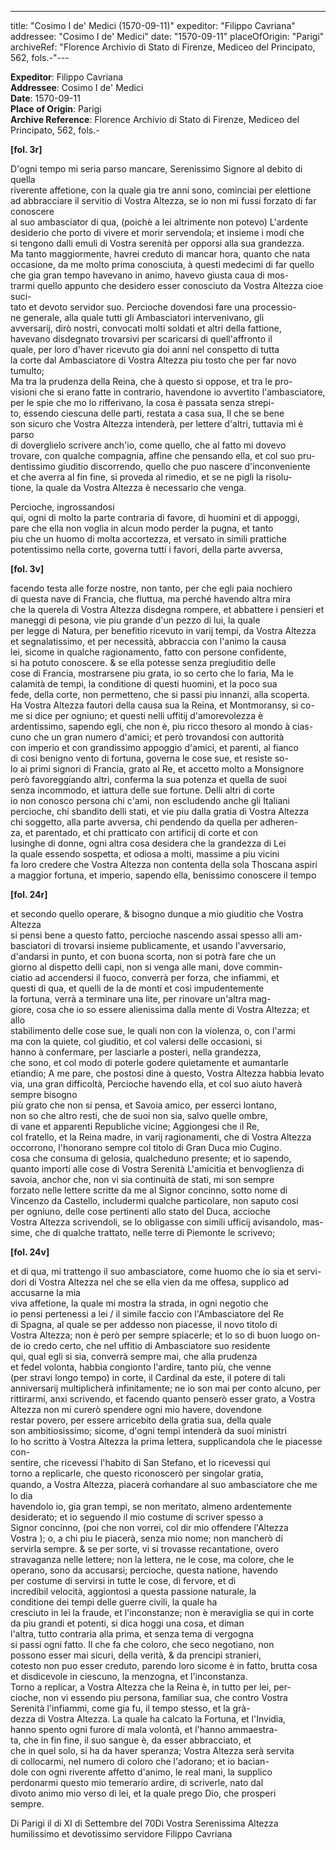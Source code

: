 ---
title: "Cosimo I de' Medici (1570-09-11)"
expeditor: "Filippo Cavriana"
addressee: "Cosimo I de' Medici"
date: "1570-09-11"
placeOfOrigin: "Parigi"
archiveRef: "Florence Archivio di Stato di Firenze, Mediceo del Principato, 562, fols.-"---

**Expeditor**: Filippo Cavriana  
**Addressee**: Cosimo I de' Medici  
**Date**: 1570-09-11  
**Place of Origin**: Parigi  
**Archive Reference**: Florence Archivio di Stato di Firenze, Mediceo del Principato, 562, fols.-  


**[fol. 3r]**

D'ogni tempo mi seria parso mancare, Serenissimo Signore al debito di quella   
riverente affetione, con la quale gia tre anni sono, cominciai per elettione   
ad abbracciare il servitio di Vostra  Altezza, se io non mi fussi forzato di far conoscere   
al suo ambasciator di qua, (poichè a lei altrimente non potevo) L'ardente   
desiderio che porto di vivere et morir servendola; et insieme i modi che   
si tengono dalli emuli di Vostra  serenità per opporsi alla sua grandezza.   
Ma tanto maggiormente, havrei creduto di mancar hora, quanto che nata   
occasione, da me molto prima conosciuta, à questi medecimi di far quello   
che gia gran tempo havevano in animo, havevo giusta caua di mos-  
trarmi quello appunto che desidero esser conosciuto da Vostra  Altezza cioe suci-  
tato et devoto servidor suo. Percioche dovendosi fare una processio-  
ne generale, alla quale tutti gli Ambasciatori intervenivano, gli   
avversarij, dirò nostri, convocati molti soldati et altri della fattione,   
havevano disdegnato trovarsivi per scaricarsi di quell'affronto il   
quale, per loro d'haver ricevuto gia doi anni nel conspetto di tutta   
la corte dal Ambasciatore di Vostra  Altezza piu tosto che per far novo tumulto;   
Ma tra la prudenza della Reina, che à questo si oppose, et tra le pro-  
visioni che si erano fatte in contrario, havendone io avvertito l'ambasciatore,   
per le spie che mo lo rifferivano, la cosa è passata senza strepi-  
to, essendo ciescuna delle parti, restata a casa sua, Il che se bene   
son sicuro che Vostra  Altezza intenderà, per lettere d'altri, tuttavia mi è parso   
di doverglielo scrivere anch'io, come quello, che al fatto mi dovevo   
trovare, con qualche compagnia, affine che pensando ella, et col suo pru-  
dentissimo giuditio discorrendo, quello che puo nascere d'inconveniente   
et che averra al fin fine, si proveda al rimedio, et se ne pigli la risolu-  
tione, la quale da Vostra  Altezza è necessario che venga.

Percioche, ingrossandosi   
qui, ogni di molto la parte contraria di favore, di huomini et di appoggi,   
pare che ella non voglia in alcun modo perder la pugna, et tanto   
piu che un huomo di molta accortezza, et versato in simili prattiche   
potentissimo nella corte, governa tutti i favori, della parte avversa,


**[fol. 3v]**

facendo testa alle forze nostre, non tanto, per che egli paia nochiero   
di questa nave di Francia, che fluttua, ma perché havendo altra mira   
che la querela di Vostra  Altezza disdegna rompere, et abbattere i pensieri et   
maneggi di pesona, vie piu grande d'un pezzo di lui, la quale    
per legge di Natura, per benefitio ricevuto in varij tempi, da Vostra  Altezza   
et segnalatissimo, et per necessità, abbraccia con  l'animo la causa   
lei, sicome in qualche ragionamento, fatto con persone confidente,   
si ha potuto conoscere. & se ella potesse senza pregiuditio delle  
cose di Francia, mostrarsene piu grata, io so certo che lo faria, Ma le   
calamità de tempi, la conditione di questi huomini, et la poco sua  
fede, della corte, non  permetteno, che si passi piu innanzi, alla scoperta.   
Ha Vostra  Altezza fautori della causa sua la Reina, et Montmoransy, si co-  
me si dice per ogniuno; et questi nelli uffitij d'amorevolezza è  
ardentissimo, sapendo egli, che non è, piu ricco thesoro al mondo à cias-  
cuno che un gran numero d'amici; et però trovandosi con auttorità   
con imperio et con grandissimo appoggio d'amici, et parenti, al fianco   
di cosi benigno vento di fortuna, governa le cose sue, et resiste so-  
lo ai primi signori di Francia, grato al Re, et accetto molto a Monsignore   
però favoreggiando altri, conferma la sua potenza et quella de suoi   
senza incommodo, et iattura delle sue fortune. Delli altri di corte   
io non conosco persona chi c'ami, non escludendo anche gli Italiani   
percioche, chi sbandito delli stati, et vie piu dalla gratia di Vostra  Altezza   
chi soggetto, alla parte avversa, chi pendendo da quella per adheren-  
za, et parentado, et chi pratticato con artificij di corte et con   
lusinghe di donne, ogni altra cosa desidera che la grandezza di Lei   
la quale essendo sospetta, et odiosa a molti, massime a piu vicini    
fa loro credere che Vostra Altezza  non contenta della sola Thoscana aspiri   
a maggior fortuna, et imperio, sapendo ella, benissimo conoscere il tempo


**[fol. 24r]**

et secondo quello operare, & bisogno dunque a mio giuditio che Vostra Altezza   
si pensi bene a questo fatto, percioche nascendo assai spesso alli am-  
basciatori di trovarsi insieme publicamente, et usando l'avversario,   
d'andarsi in punto, et con buona scorta, non  si potrà fare che un   
giorno al dispetto delli capi, non si venga alle mani, dove commin-  
ciatio ad accendersi il fuoco, converrà per forza, che infiammi, et   
questi di qua, et quelli de la de monti et cosi impudentemente   
la fortuna, verrà a terminare una lite, per rinovare un'altra mag-  
giore, cosa che io so essere alienissima dalla mente di Vostra Altezza; et allo   
stabilimento delle cose sue, le quali non con  la violenza, o, con l'armi   
ma con  la quiete, col giuditio, et col valersi delle occasioni, si   
hanno à confermare, per lasciarle a posteri, nella grandezza,   
che sono, et col modo di poterle godere quietamente et aumantarle    
etiandio; A me pare, che postosi dine à questo, Vostra Altezza  habbia levato   
via, una gran difficoltà, Percioche havendo ella, et col suo aiuto haverà sempre bisogno   
più grato che non si pensa, et Savoia amico, per esserci lontano,   
non  so che altro resti, che de suoi non sia, salvo quelle ombre,   
di vane et apparenti Republiche vicine; Aggiongesi che il Re,   
col fratello, et la Reina madre, in varij ragionamenti, che di Vostra Altezza   
occorrono, l'honorano sempre col titolo di Gran Duca mio Cugino.   
cosa che consuma di gelosia, qualcheduno presente; et io sapendo,   
quanto importi alle cose di Vostra Serenità  L'amicitia et benvoglienza di   
savoia, anchor che, non  vi sia continuità de stati, mi son sempre   
forzato nelle lettere scritte da me al Signor  concinno, sotto nome di   
Vincenzo da Castello, includermi qualche particolare, non  saputo cosi   
per ogniuno, delle cose pertinenti allo stato del Duca, accioche   
Vostra Altezza  scrivendoli, se lo obligasse con simili ufficij avisandolo, mas-  
sime, che di qualche trattato, nelle terre di Piemonte le scrivevo;


**[fol. 24v]**

et di qua, mi trattengo il suo ambasciatore, come huomo che io sia et servi-  
dori di Vostra Altezza  nel che se ella vien da me offesa, supplico  ad accusarne la mia  
viva affetione, la quale mi mostra la strada, in ogni negotio che   
io pensi pertenessi a lei / il simile faccio con l'Ambasciatore  del Re  
di Spagna, al quale se per addesso non piacesse, il novo titolo di  
Vostra Altezza; non è però per sempre spiacerle; et lo so di buon luogo on-  
de io credo certo, che nel uffitio di Ambasciatore suo residente   
qui, qual egli si sia, converrà sempre mai, che alla prudenza   
et fedel volonta, habbia congionto l'ardire, tanto più, che venne  
(per stravi longo tempo) in corte, il Cardinal da este, il potere di tali  
anniversarij multiplicherà infinitamente; ne io son mai per conto alcuno, per rittirarmi, anxi scrivendo, et facendo quanto penserò esser grato, a Vostra Altezza  non mi curerò spendere ogni mio havere, dovendone  
restar povero, per essere arricebito della gratia sua, della quale  
son ambitiosissimo; sicome, d'ogni tempi intenderà da suoi ministri  
Io ho scritto à Vostra Altezza  la prima lettera, supplicandola che le piacesse con-  
sentire, che ricevessi l'habito di San Stefano, et lo ricevessi qui   
torno a replicarle, che questo riconoscerò per singolar gratia,   
quando, a Vostra Altezza, piacerà com̍andare al suo ambasciatore  che me lo dia   
havendolo io, gia gran tempi, se non  meritato, almeno ardentemente   
desiderato; et io seguendo il mio costume di scriver spesso a   
Signor  concinno, (poi che non vorrei, col dir mio offendere l'Altezza   
Vostra ); o, a chi piu le piacerà, senza mio nome; non  mancherò di   
servirla sempre. & se per sorte, vi si trovasse recantatione, overo   
stravaganza nelle lettere; non la lettera, ne le cose, ma colore, che le   
operano, sono da accusarsi; percioche, questa natione, havendo   
per costume di servirsi in tutte le cose, di fervore, et di   
incredibil velocità, aggiontosi a questa passione naturale, la   
conditione dei tempi delle guerre civili, la quale ha   
cresciuto in lei la fraude, et l'inconstanze; non è meraviglia se qui in corte   
da piu grandi et potenti, si dica hoggi una cosa, et diman   
l'altra, tutto contraria alla prima, et senza tema di vergogna   
si passi ogni fatto. Il che fa che coloro, che seco negotiano, non   
possono esser mai sicuri, della verità, & da prencipi stranieri,   
cotesto non  puo esser creduto, parendo loro sicome è in fatto, brutta cosa   
et disdicevole in ciescuno, la menzogna, et l'inconstanza.   
Torno a replicar, a Vostra Altezza  che la Reina è, in tutto per lei, per-  
cioche, non vi essendo piu persona, familiar sua, che contro Vostra   
Serenità  l'infiammi, come gia fu, il tempo stesso, et la grà-  
dezza di Vostra Altezza. La quale ha calcato la Fortuna, et l'Invidia,   
hanno spento ogni furore di mala volontà, et l'hanno ammaestra-  
ta, che in fin fine, il suo sangue è, da esser abbracciato, et   
che in quel solo, si ha da haver speranza; Vostra Altezza  serà servita   
di collocarmi, nel numero di coloro che l'adorano; et io bacian-  
dole con ogni riverente affetto d'animo, le real mani, la supplico   
perdonarmi questo mio temerario ardire, di scriverle, nato dal   
divoto animo mio verso di lei, et la quale prego Dio, che prosperi   
sempre.

Di Parigi il di XI di Settembre del 70Di Vostra  Serenissima Altezza humilissimo  et devotissimo  servidore Filippo Cavriana

